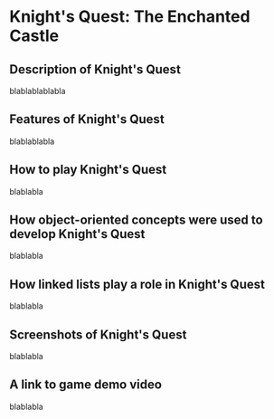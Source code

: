 # Knight's Quest: The Enchanted Castle

## Description of Knight's Quest

blablablablabla

## Features of Knight's Quest

blablablabla

## How to play Knight's Quest

blablabla

## How object-oriented concepts were used to develop Knight's Quest

blablabla

## How linked lists play a role in Knight's Quest

blablabla

## Screenshots of Knight's Quest

blablabla

## A link to game demo video

blablabla
